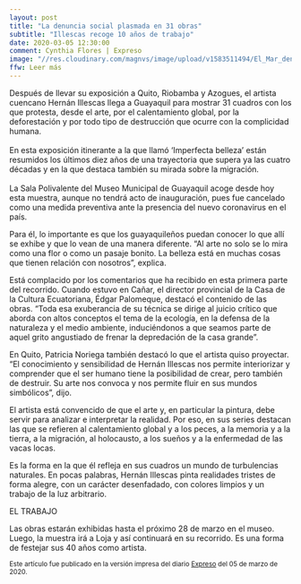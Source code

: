 ```yaml
---
layout: post
title: "La denuncia social plasmada en 31 obras"
subtitle: "Illescas recoge 10 años de trabajo"
date: 2020-03-05 12:30:00
comment: Cynthia Flores | Expreso
image: "//res.cloudinary.com/magnvs/image/upload/v1583511494/El_Mar_dentro_de_tus_ojos_rn5d8a.jpg"
ffw: Leer más
---
```

Después de llevar su exposición a Quito, Riobamba y Azogues, el artista cuencano Hernán Illescas llega a Guayaquil para mostrar 31 cuadros con los que protesta, desde el arte, por el calentamiento global, por la deforestación y por todo tipo de destrucción que ocurre con la complicidad humana.<br /><br />En esta exposición itinerante a la que llamó ‘Imperfecta belleza’ están resumidos los últimos diez años de una trayectoria que supera ya las cuatro décadas y en la que destaca también su mirada sobre la migración.<br /><br />La Sala Polivalente del Museo Municipal de Guayaquil acoge desde hoy esta muestra, aunque no tendrá acto de inauguración, pues fue cancelado como una medida preventiva ante la presencia del nuevo coronavirus en el país.

Para él, lo importante es que los guayaquileños puedan conocer lo que allí se exhibe y que lo vean de una manera diferente. “Al arte no solo se lo mira como una flor o como un pasaje bonito. La belleza está en muchas cosas que tienen relación con nosotros”, explica.

Está complacido por los comentarios que ha recibido en esta primera parte del recorrido. Cuando estuvo en Cañar, el director provincial de la Casa de la Cultura Ecuatoriana, Édgar Palomeque, destacó el contenido de las obras. “Toda esa exuberancia de su técnica se dirige al juicio crítico que aborda con altos conceptos el tema de la ecología, en la defensa de la naturaleza y el medio ambiente, induciéndonos a que seamos parte de aquel grito angustiado de frenar la depredación de la casa grande”.

En Quito, Patricia Noriega también destacó lo que el artista quiso proyectar. “El conocimiento y sensibilidad de Hernán Illescas nos permite interiorizar y comprender que el ser humano tiene la posibilidad de crear, pero también de destruir. Su arte nos convoca y nos permite fluir en sus mundos simbólicos”, dijo.

El artista está convencido de que el arte y, en particular la pintura, debe servir para analizar e interpretar la realidad. Por eso, en sus series destacan las que se refieren al calentamiento global y a los peces, a la memoria y a la tierra, a la migración, al holocausto, a los sueños y a la enfermedad de las vacas locas.

Es la forma en la que él refleja en sus cuadros un mundo de turbulencias naturales. En pocas palabras, Hernán Illescas pinta realidades tristes de forma alegre, con un carácter desenfadado, con colores limpios y un trabajo de la luz arbitrario.

EL TRABAJO

Las obras estarán exhibidas hasta el próximo 28 de marzo en el museo. Luego, la muestra irá a Loja y así continuará en su recorrido. Es una forma de festejar sus 40 años como artista.

<small>Este artículo fue publicado en la versión impresa del diario [Expreso](//www.expreso.ec) del 05 de marzo de 2020.</small>

